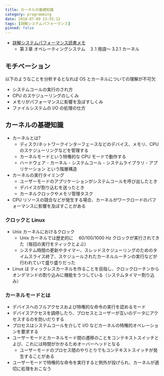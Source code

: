 ```yaml
---
title: カーネルの基礎知識
category: programming
date: 2018-07-09 23:55:12
tags: [詳解システムパフォーマンス]
pinned: false
---
```


- [詳解システムパフォーマンス読書メモ](https://amzn.to/2CS2IUE)
  - 第３章 オペレーティングシステム　３.1 用語〜 3.2.1 カーネル

## モチベーション

以下のようなことを分析するとなれば OS とカーネルについての理解が不可欠

- システムコールの実行のされ方
- CPU のスケジューリングのしくみ
- メモリがパフォーマンスに影響を及ぼすしくみ
- ファイルシステムの I/O の処理の仕方

## カーネルの基礎知識

- カーネルとは?
  - ディスク/ネットワークインターフェースなどのデバイス、メモリ、CPU のスケジューリングなどを管理する
  - カーネルモードという特権的な CPU モードで動作する
  - ハードウェア - カーネル - システムコール - システムライブラリ - アプリケーション という階層構造
- カーネルの実行タイミング
  - ユーザーモードのアプリケーションがシステムコールを呼び出したとき
  - デバイスが割り込むを送ったとき
  - カーネルクロックやメモリ管理タスク
- CPU リソースの競合などが発生する場合、カーネルがワークロードのパフォーマンスに影響を及ぼすことがある

### クロックと Linux

- Unix カーネルにおけるクロック
  - Unix カーネルでは歴史的に　 60/100/1000 Hz クロックが実行されてきた（毎回の実行をティックとよぶ）
  - システム時間の更新やタイマー、スレッドスケジューリングのためのタイムスライス終了、スケジュールされたカーネルルーチンの実行などが行われていて盛り盛りだった
- Linux は ティックレスカーネルを作ることを目指し、クロックローチンからオンデマンドの割り込みに機能をうつしている（システムタイマー割り込み）

### カーネルモードとは

- デバイスへのフルアクセスおよび特権的な命令の実行を認めるモード
- デバイスアクセスを調停したり、プロセスとユーザーが互いのデータにアクセスするのを防いだりする
- プロセスはシステムコールを介して I/O などカーネルの特権的オペレーションを要求する
- ユーザーモードとカーネルモード間の遷移のことをコンテキストスイッチとよび、これには時間がかかるためオーバーヘッドとなる
  - ユーザーモードのプロセス間のやりとりでもコンテキストスイッチが発生することがある
- ユーザーモードで特権的な命令を実行すると例外が投げられ、カーネルが適切に処理をおこなう
